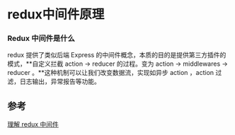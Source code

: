 # redux中间件原理

### Redux 中间件是什么

redux 提供了类似后端 Express 的中间件概念，本质的目的是提供第三方插件的模式，**自定义拦截 action -&gt; reducer 的过程。变为 action -&gt; middlewares -&gt; reducer 。**这种机制可以让我们改变数据流，实现如异步 action ，action 过滤，日志输出，异常报告等功能。

### 

## 参考

[理解 redux 中间件](https://zhuanlan.zhihu.com/p/21391101 "理解 redux 中间件")

